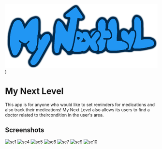 ![Logo](https://github.com/Ethan-Staggs/My-Next-Level/blob/master/app/src/main/res/drawable/mynextlvldrawingcashmere.png?raw=true))


# My Next Level

This app is for anyone who would like to set reminders for medications and also track their 
medications! My Next Level also allows its users to find a doctor related to theircondition
in the user's area.


## Screenshots
<p float="left">

<img height="400" alt="sc1" src="https://user-images.githubusercontent.com/78055596/174659985-8e6ad554-c991-4bf6-9b48-6987fbe3a8a7.jpg">

<img height="400" alt="sc4" src="https://user-images.githubusercontent.com/78055596/174660622-ce2a1254-4890-499c-8aa3-05a087258468.jpg">
  
<img height="400" alt="sc5" src="https://user-images.githubusercontent.com/78055596/174661080-d37d1c0f-3c77-4ac7-a34a-a5ab5e969d2d.jpg">
  
  <img height="400" alt="sc6" src="https://user-images.githubusercontent.com/78055596/174661271-5dc58d88-6a2a-44a4-88e9-290a1f6817fa.jpg">
  
  <img height="400" alt="sc7" src="https://user-images.githubusercontent.com/78055596/174661400-7ae694c8-b9b6-468b-982b-791cea5e49e5.jpg">
  
  <img height="400" alt="sc9" src="https://user-images.githubusercontent.com/78055596/174661656-bf8ac26f-a9a3-4b50-afe6-b5771e4d71ba.jpg">
  
  <img height="400" alt="sc10" src="https://user-images.githubusercontent.com/78055596/174662381-75173641-aac7-4df0-8d64-400405d2935a.jpg">
  
  </p>
